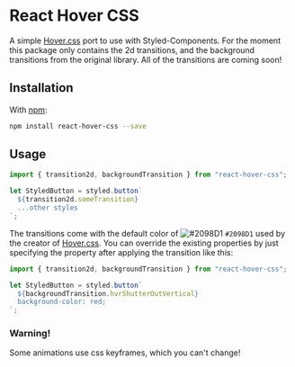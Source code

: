 # React Hover CSS

A simple [Hover.css](http://ianlunn.github.io/Hover/) port to use with Styled-Components.
For the moment this package only contains the 2d transitions, and the background transitions from the original library. All of the transitions are coming soon!

## Installation

With [npm](https://www.npmjs.com/):

```bash
npm install react-hover-css --save
```

## Usage

```js
import { transition2d, backgroundTransition } from "react-hover-css";

let StyledButton = styled.button`
  ${transition2d.someTransition}
  ...other styles
`;
```

The transitions come with the default color of ![#2098D1](https://via.placeholder.com/15/2098D1/000000?text=+) `#2098D1` used by the creator of [Hover.css](http://ianlunn.github.io/Hover/).
You can override the existing properties by just specifying the property after applying the transition like this:

```js
import { transition2d, backgroundTransition } from "react-hover-css";

let StyledButton = styled.button`
  ${backgroundTransition.hvrShutterOutVertical}
  background-color: red;
`;
```

### Warning!

Some animations use css keyframes, which you can't change!
